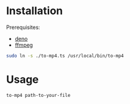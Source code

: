 # Installation
Prerequisites:
- [deno](https://deno.com/)
- [ffmpeg](https://ffmpeg.org/)

```bash
sudo ln -s ./to-mp4.ts /usr/local/bin/to-mp4
```
# Usage
```bash
to-mp4 path-to-your-file
```
